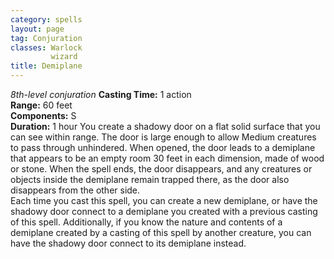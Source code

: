 ```yaml
---
category: spells
layout: page
tag: Conjuration
classes: Warlock
         wizard
title: Demiplane 
---
```

_8th-level conjuration_ 
**Casting Time:** 1 action    
**Range:** 60 feet    
**Components:** S    
**Duration:** 1 hour 
You create a shadowy door on a flat solid surface that you can see within range. The door is large enough to allow Medium creatures to pass through unhindered. When opened, the door leads to a demiplane that appears to be an empty room 30 feet in each dimension, made of wood or stone. When the spell ends, the door disappears, and any creatures or objects inside the demiplane remain trapped there, as the door also disappears from the other side.    
Each time you cast this spell, you can create a new demiplane, or have the shadowy door connect to a demiplane you created with a previous casting of this spell. Additionally, if you know the nature and contents of a demiplane created by a casting of this spell by another creature, you can have the shadowy door connect to its demiplane instead. 